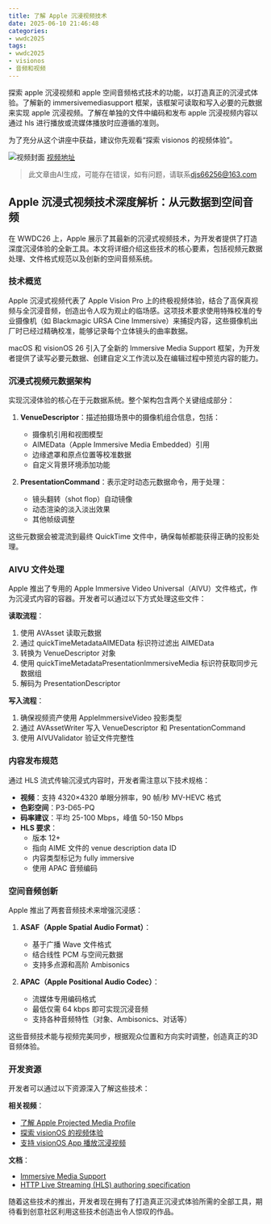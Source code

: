 ```yaml
---
title: 了解 Apple 沉浸视频技术
date: 2025-06-10 21:46:48
categories:
- wwdc2025
tags:
- wwdc2025
- visionos
- 音频和视频
---
```

探索 apple 沉浸视频和 apple 空间音频格式技术的功能，以打造真正的沉浸式体验。了解新的 immersivemediasupport 框架，该框架可读取和写入必要的元数据来实现 apple 沉浸视频。了解在单独的文件中编码和发布 apple 沉浸视频内容以通过 hls 进行播放或流媒体播放时应遵循的准则。

为了充分从这个讲座中获益，建议你先观看“探索 visionos 的视频体验”。
<!--more-->

![视频封面](https://devimages-cdn.apple.com/wwdc-services/images/3055294D-836B-4513-B7B0-0BC5666246B0/10238/10238_wide_250x141_2x.jpg)
[视频地址](https://developer.apple.com/cn/videos/play/wwdc2025/403/)
> 此文章由AI生成，可能存在错误，如有问题，请联系[djs66256@163.com](djs66256@163.com)

## Apple 沉浸式视频技术深度解析：从元数据到空间音频

在 WWDC26 上，Apple 展示了其最新的沉浸式视频技术，为开发者提供了打造深度沉浸体验的全新工具。本文将详细介绍这些技术的核心要素，包括视频元数据处理、文件格式规范以及创新的空间音频系统。

### 技术概览

Apple 沉浸式视频代表了 Apple Vision Pro 上的终极视频体验，结合了高保真视频与全沉浸音频，创造出令人叹为观止的临场感。这项技术要求使用特殊校准的专业摄像机（如 Blackmagic URSA Cine Immersive）来捕捉内容，这些摄像机出厂时已经过精确校准，能够记录每个立体镜头的曲率数据。

macOS 和 visionOS 26 引入了全新的 Immersive Media Support 框架，为开发者提供了读写必要元数据、创建自定义工作流以及在编辑过程中预览内容的能力。

### 沉浸式视频元数据架构

实现沉浸体验的核心在于元数据系统。整个架构包含两个关键组成部分：

1. **VenueDescriptor**：描述拍摄场景中的摄像机组合信息，包括：
   - 摄像机引用和视图模型
   - AIMEData（Apple Immersive Media Embedded）引用
   - 边缘遮罩和原点位置等校准数据
   - 自定义背景环境添加功能

2. **PresentationCommand**：表示定时动态元数据命令，用于处理：
   - 镜头翻转（shot flop）自动镜像
   - 动态渲染的淡入淡出效果
   - 其他帧级调整

这些元数据会被混流到最终 QuickTime 文件中，确保每帧都能获得正确的投影处理。

### AIVU 文件处理

Apple 推出了专用的 Apple Immersive Video Universal（AIVU）文件格式，作为沉浸式内容的容器。开发者可以通过以下方式处理这些文件：

**读取流程**：
1. 使用 AVAsset 读取元数据
2. 通过 quickTimeMetadataAIMEData 标识符过滤出 AIMEData
3. 转换为 VenueDescriptor 对象
4. 使用 quickTimeMetadataPresentationImmersiveMedia 标识符获取同步元数据组
5. 解码为 PresentationDescriptor

**写入流程**：
1. 确保视频资产使用 AppleImmersiveVideo 投影类型
2. 通过 AVAssetWriter 写入 VenueDescriptor 和 PresentationCommand
3. 使用 AIVUValidator 验证文件完整性

### 内容发布规范

通过 HLS 流式传输沉浸式内容时，开发者需注意以下技术规格：

- **视频**：支持 4320×4320 单眼分辨率，90 帧/秒 MV-HEVC 格式
- **色彩空间**：P3-D65-PQ
- **码率建议**：平均 25-100 Mbps，峰值 50-150 Mbps
- **HLS 要求**：
  - 版本 12+
  - 指向 AIME 文件的 venue description data ID
  - 内容类型标记为 fully immersive
  - 使用 APAC 音频编码

### 空间音频创新

Apple 推出了两套音频技术来增强沉浸感：

1. **ASAF（Apple Spatial Audio Format）**：
   - 基于广播 Wave 文件格式
   - 结合线性 PCM 与空间元数据
   - 支持多点源和高阶 Ambisonics

2. **APAC（Apple Positional Audio Codec）**：
   - 流媒体专用编码格式
   - 最低仅需 64 kbps 即可实现沉浸音频
   - 支持各种音频特性（对象、Ambisonics、对话等）

这些音频技术能与视频完美同步，根据观众位置和方向实时调整，创造真正的3D音频体验。

### 开发资源

开发者可以通过以下资源深入了解这些技术：

**相关视频**：
- [了解 Apple Projected Media Profile](https://developer.apple.com/videos/play/wwdc2025/297)
- [探索 visionOS 的视频体验](https://developer.apple.com/videos/play/wwdc2025/304)
- [支持 visionOS App 播放沉浸视频](https://developer.apple.com/videos/play/wwdc2025/296)

**文档**：
- [Immersive Media Support](https://developer.apple.com/documentation/ImmersiveMediaSupport)
- [HTTP Live Streaming (HLS) authoring specification](https://developer.apple.com/documentation/HTTP-Live-Streaming/hls-authoring-specification-for-apple-devices)

随着这些技术的推出，开发者现在拥有了打造真正沉浸式体验所需的全部工具，期待看到创意社区利用这些技术创造出令人惊叹的作品。
